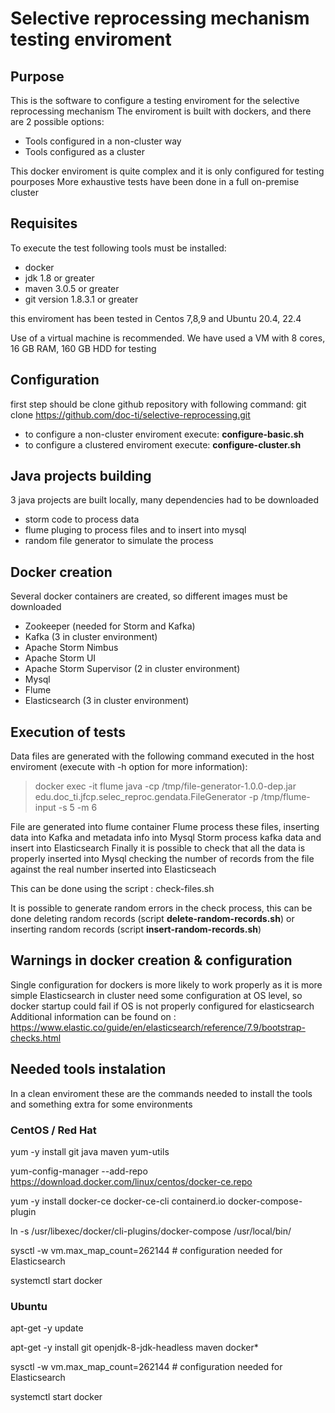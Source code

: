 
# Selective reprocessing mechanism testing enviroment

## Purpose

 This is the software to configure a testing enviroment for the selective reprocessing mechanism
 The enviroment is built with dockers, and there are 2 possible options: 
 - Tools configured in a non-cluster way
 - Tools configured as a cluster

 This docker enviroment is quite complex and it is only configured for testing pourposes
 More exhaustive tests have been done in a full on-premise cluster

## Requisites
 To execute the test following tools must be installed:
 - docker
 - jdk 1.8 or greater
 - maven 3.0.5 or greater
 - git version 1.8.3.1 or greater

 this enviroment has been tested in Centos 7,8,9 and Ubuntu 20.4, 22.4
 
Use of a virtual machine is recommended. We have used a VM with 8 cores, 16 GB RAM, 160 GB HDD for testing

## Configuration
 first step should be clone github repository with following command:
    git clone https://github.com/doc-ti/selective-reprocessing.git

 - to configure a non-cluster enviroment execute: **configure-basic.sh**
 - to configure a clustered enviroment execute: **configure-cluster.sh**

## Java projects building
 3 java projects are built locally, many dependencies had to be downloaded

 - storm code to process data
 - flume pluging to process files and to insert into mysql
 - random file generator to simulate the process

## Docker creation
 Several docker containers are created, so different images must be downloaded

 - Zookeeper (needed for Storm and Kafka)
 - Kafka (3 in cluster environment)
 - Apache Storm Nimbus
 - Apache Storm UI
 - Apache Storm Supervisor (2 in cluster environment)
 - Mysql
 - Flume
 - Elasticsearch (3 in cluster environment)

## Execution of tests
 Data files are generated with the following command executed in the host enviroment (execute with -h option for more information):
 
 > docker exec -it flume java -cp /tmp/file-generator-1.0.0-dep.jar edu.doc_ti.jfcp.selec_reproc.gendata.FileGenerator -p /tmp/flume-input -s 5 -m 6

 File are generated into flume container
 Flume process these files, inserting data into Kafka and metadata info into Mysql
 Storm process kafka data and insert into Elasticsearch
 Finally it is possible to check that all the data is properly inserted into Mysql checking the number of records from the file against the real number inserted into Elasticseach

This can be done using the script : check-files.sh

It is possible to generate random errors in the check process, this can be done deleting random records (script **delete-random-records.sh**) or inserting random records (script **insert-random-records.sh**) 


## Warnings in docker creation & configuration

 Single configuration for dockers is more likely to work properly as it is more simple
 Elasticsearch in cluster need some configuration at OS level, so docker startup could fail
 if OS is not properly configured for elasticsearch
 Additional information can be found on : https://www.elastic.co/guide/en/elasticsearch/reference/7.9/bootstrap-checks.html

## Needed tools instalation

 In a clean enviroment these are the commands needed to install the tools
 and something extra for some environments


### CentOS / Red Hat

yum -y install git java maven yum-utils

yum-config-manager --add-repo https://download.docker.com/linux/centos/docker-ce.repo

yum -y install docker-ce docker-ce-cli containerd.io docker-compose-plugin

ln -s /usr/libexec/docker/cli-plugins/docker-compose /usr/local/bin/

sysctl -w vm.max_map_count=262144 # configuration needed for Elasticsearch

systemctl start docker

   
### Ubuntu

apt-get -y update

apt-get -y install git openjdk-8-jdk-headless maven docker*

sysctl -w vm.max_map_count=262144 # configuration needed for Elasticsearch

systemctl start docker

